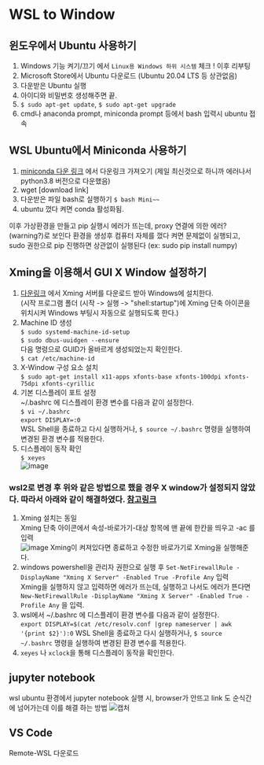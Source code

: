 # WSL to Window

## 윈도우에서 Ubuntu 사용하기
1. Windows 기능 켜기/끄기 에서 `Linux용 Windows 하위 시스템` 체크 ! 이후 리부팅
2. Microsoft Store에서 Ubuntu 다운로드 (Ubuntu 20.04 LTS 등 상관없음)
3. 다운받은 Ubuntu 실행
4. 아이디와 비밀번호 생성해주면 끝.
5. `$ sudo apt-get update`, `$ sudo apt-get upgrade`
6. cmd나 anaconda prompt, miniconda prompt 등에서 bash 입력시 ubuntu 접속

## WSL Ubuntu에서 Miniconda 사용하기
1. [miniconda 다운 링크](ttps://docs.conda.io/en/latest/miniconda.html) 에서 다운링크 가져오기 (제일 최신것으로 하니까 에러나서 python3.8 버전으로 다운했음)
2. wget [download link]
3. 다운받은 파일 bash로 실행하기 `$ bash Mini~~`
4. ubuntu 껐다 켜면 conda 활성화됨.

이후 가상환경을 만들고 pip 실행시 에러가 뜨는데, proxy 연결에 의한 에러?(warning?)로 보인다
환경을 생성후 컴퓨터 자체를 껐다 켜면 문제없이 실행되고, sudo 권한으로 pip 진행하면 상관없이 실행된다 (ex: sudo pip install numpy) 

## Xming을 이용해서 GUI X Window 설정하기
1. [다운링크](https://sourceforge.net/projects/xming/) 에서 Xming 서버를 다운로드 받아 Windows에 설치한다.  
  (시작 프로그램 폴더 (시작 -> 실행 -> "shell:startup")에 Xming 단축 아이콘을 위치시켜 Windows 부팅시 자동으로 실행되도록 한다.)
2. Machine ID 생성  
  `$ sudo systemd-machine-id-setup`  
  `$ sudo dbus-uuidgen --ensure`  
  다음 명령으로 GUID가 올바르게 생성되었는지 확인한다.  
  `$ cat /etc/machine-id`  
3. X-Window 구성 요소 설치  
  `$ sudo apt-get install x11-apps xfonts-base xfonts-100dpi xfonts-75dpi xfonts-cyrillic`  
4. 기본 디스플레이 포트 설정  
  ~/.bashrc 에 디스플레이 환경 변수를 다음과 같이 설정한다.  
  `$ vi ~/.bashrc`  
  `export DISPLAY=:0`  
  WSL Shell을 종료하고 다시 실행하거나, `$ source ~/.bashrc` 명령을 실행하여 변경된 환경 변수를 적용한다.  
5. 디스플레이 동작 확인  
  `$ xeyes`  
  ![image](https://user-images.githubusercontent.com/76936390/134667389-c607fa3d-1187-44f1-a980-1de845d646dd.png)
  
### wsl2로 변경 후 위와 같은 방법으로 했을 경우 X window가 설정되지 않았다. 따라서 아래와 같이 해결하였다. [참고링크](https://evandde.github.io/wsl2-x/)
1. Xming 설치는 동일  
  Xming 단축 아이콘에서 속성-바로가기-대상 항목에 맨 끝에 한칸을 띄우고 -ac 를 입력  
  ![image](https://user-images.githubusercontent.com/76936390/135489811-7d935950-6a4e-4b0a-a164-9ad44cc03e1b.png)
  Xming이 켜져있다면 종료하고 수정한 바로가기로 Xming을 실행해준다.
2. windows powershell을 관리자 권한으로 실행 후 `Set-NetFirewallRule -DisplayName "Xming X Server" -Enabled True -Profile Any` 입력  
  Xming을 실행하지 않고 입력하면 에러가 뜨는데, 실행하고 나서도 에러가 뜬다면 `New-NetFirewallRule -DisplayName "Xming X Server" -Enabled True -Profile Any` 을 입력.
3. wsl에서 ~/.bashrc 에 디스플레이 환경 변수를 다음과 같이 설정한다.  
  `export DISPLAY=$(cat /etc/resolv.conf |grep nameserver | awk '{print $2}'):0`
  WSL Shell을 종료하고 다시 실행하거나, `$ source ~/.bashrc` 명령을 실행하여 변경된 환경 변수를 적용한다.
4. `xeyes` 나 `xclock`을 통해 디스플레이 동작을 확인한다.
  
## jupyter notebook
wsl ubuntu 환경에서 jupyter notebook 실행 시, browser가 안뜨고 link 도 순식간에 넘어가는데 이를 해결 하는 방법
![캡처](https://user-images.githubusercontent.com/76936390/133366287-d0114418-ac5c-45cc-994a-618961578d49.PNG)

## VS Code
Remote-WSL 다운로드
